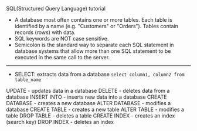 SQL(Structured Query Language) tutorial

- A database most often contains one or more tables. Each table is identified by a name (e.g. "Customers" or "Orders"). Tables contain records (rows) with data.
- SQL keywords are NOT case sensitive. 
- Semicolon is the standard way to separate each SQL statement in database systems that allow more than one SQL statement to be executed in the same call to the server.


*****************************************************
- SELECT: extracts data from a database
``select column1, column2 from table_name ``






UPDATE - updates data in a database
DELETE - deletes data from a database
INSERT INTO - inserts new data into a database
CREATE DATABASE - creates a new database
ALTER DATABASE - modifies a database
CREATE TABLE - creates a new table
ALTER TABLE - modifies a table
DROP TABLE - deletes a table
CREATE INDEX - creates an index (search key)
DROP INDEX - deletes an index
